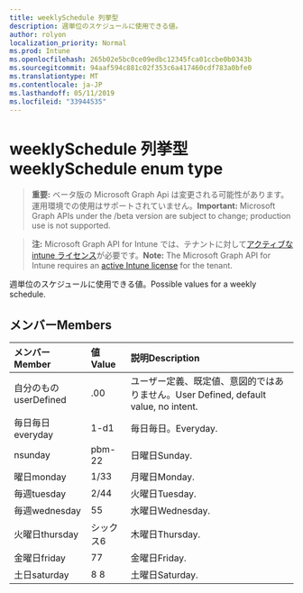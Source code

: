 ```yaml
---
title: weeklySchedule 列挙型
description: 週単位のスケジュールに使用できる値。
author: rolyon
localization_priority: Normal
ms.prod: Intune
ms.openlocfilehash: 265b02e5bc0ce09edbc12345fca01ccbe0b0343b
ms.sourcegitcommit: 94aaf594c881c02f353c6a417460cdf783a0bfe0
ms.translationtype: MT
ms.contentlocale: ja-JP
ms.lasthandoff: 05/11/2019
ms.locfileid: "33944535"
---
```

# <a name="weeklyschedule-enum-type"></a><span data-ttu-id="1f570-103">weeklySchedule 列挙型</span><span class="sxs-lookup"><span data-stu-id="1f570-103">weeklySchedule enum type</span></span>

> <span data-ttu-id="1f570-104">**重要:** ベータ版の Microsoft Graph Api は変更される可能性があります。運用環境での使用はサポートされていません。</span><span class="sxs-lookup"><span data-stu-id="1f570-104">**Important:** Microsoft Graph APIs under the /beta version are subject to change; production use is not supported.</span></span>

> <span data-ttu-id="1f570-105">**注:** Microsoft Graph API for Intune では、テナントに対して[アクティブな intune ライセンス](https://go.microsoft.com/fwlink/?linkid=839381)が必要です。</span><span class="sxs-lookup"><span data-stu-id="1f570-105">**Note:** The Microsoft Graph API for Intune requires an [active Intune license](https://go.microsoft.com/fwlink/?linkid=839381) for the tenant.</span></span>

<span data-ttu-id="1f570-106">週単位のスケジュールに使用できる値。</span><span class="sxs-lookup"><span data-stu-id="1f570-106">Possible values for a weekly schedule.</span></span>

## <a name="members"></a><span data-ttu-id="1f570-107">メンバー</span><span class="sxs-lookup"><span data-stu-id="1f570-107">Members</span></span>
|<span data-ttu-id="1f570-108">メンバー</span><span class="sxs-lookup"><span data-stu-id="1f570-108">Member</span></span>|<span data-ttu-id="1f570-109">値</span><span class="sxs-lookup"><span data-stu-id="1f570-109">Value</span></span>|<span data-ttu-id="1f570-110">説明</span><span class="sxs-lookup"><span data-stu-id="1f570-110">Description</span></span>|
|:---|:---|:---|
|<span data-ttu-id="1f570-111">自分のもの</span><span class="sxs-lookup"><span data-stu-id="1f570-111">userDefined</span></span>|<span data-ttu-id="1f570-112">.0</span><span class="sxs-lookup"><span data-stu-id="1f570-112">0</span></span>|<span data-ttu-id="1f570-113">ユーザー定義、既定値、意図的ではありません。</span><span class="sxs-lookup"><span data-stu-id="1f570-113">User Defined, default value, no intent.</span></span>|
|<span data-ttu-id="1f570-114">毎日毎日</span><span class="sxs-lookup"><span data-stu-id="1f570-114">everyday</span></span>|<span data-ttu-id="1f570-115">1-d</span><span class="sxs-lookup"><span data-stu-id="1f570-115">1</span></span>|<span data-ttu-id="1f570-116">毎日毎日。</span><span class="sxs-lookup"><span data-stu-id="1f570-116">Everyday.</span></span>|
|<span data-ttu-id="1f570-117">n</span><span class="sxs-lookup"><span data-stu-id="1f570-117">sunday</span></span>|<span data-ttu-id="1f570-118">pbm-2</span><span class="sxs-lookup"><span data-stu-id="1f570-118">2</span></span>|<span data-ttu-id="1f570-119">日曜日</span><span class="sxs-lookup"><span data-stu-id="1f570-119">Sunday.</span></span>|
|<span data-ttu-id="1f570-120">曜日</span><span class="sxs-lookup"><span data-stu-id="1f570-120">monday</span></span>|<span data-ttu-id="1f570-121">1/3</span><span class="sxs-lookup"><span data-stu-id="1f570-121">3</span></span>|<span data-ttu-id="1f570-122">月曜日</span><span class="sxs-lookup"><span data-stu-id="1f570-122">Monday.</span></span>|
|<span data-ttu-id="1f570-123">毎週</span><span class="sxs-lookup"><span data-stu-id="1f570-123">tuesday</span></span>|<span data-ttu-id="1f570-124">2/4</span><span class="sxs-lookup"><span data-stu-id="1f570-124">4</span></span>|<span data-ttu-id="1f570-125">火曜日</span><span class="sxs-lookup"><span data-stu-id="1f570-125">Tuesday.</span></span>|
|<span data-ttu-id="1f570-126">毎週</span><span class="sxs-lookup"><span data-stu-id="1f570-126">wednesday</span></span>|<span data-ttu-id="1f570-127">5</span><span class="sxs-lookup"><span data-stu-id="1f570-127">5</span></span>|<span data-ttu-id="1f570-128">水曜日</span><span class="sxs-lookup"><span data-stu-id="1f570-128">Wednesday.</span></span>|
|<span data-ttu-id="1f570-129">火曜日</span><span class="sxs-lookup"><span data-stu-id="1f570-129">thursday</span></span>|<span data-ttu-id="1f570-130">シックス</span><span class="sxs-lookup"><span data-stu-id="1f570-130">6</span></span>|<span data-ttu-id="1f570-131">木曜日</span><span class="sxs-lookup"><span data-stu-id="1f570-131">Thursday.</span></span>|
|<span data-ttu-id="1f570-132">金曜日</span><span class="sxs-lookup"><span data-stu-id="1f570-132">friday</span></span>|<span data-ttu-id="1f570-133">7</span><span class="sxs-lookup"><span data-stu-id="1f570-133">7</span></span>|<span data-ttu-id="1f570-134">金曜日</span><span class="sxs-lookup"><span data-stu-id="1f570-134">Friday.</span></span>|
|<span data-ttu-id="1f570-135">土日</span><span class="sxs-lookup"><span data-stu-id="1f570-135">saturday</span></span>|<span data-ttu-id="1f570-136">8 </span><span class="sxs-lookup"><span data-stu-id="1f570-136">8</span></span>|<span data-ttu-id="1f570-137">土曜日</span><span class="sxs-lookup"><span data-stu-id="1f570-137">Saturday.</span></span>|




